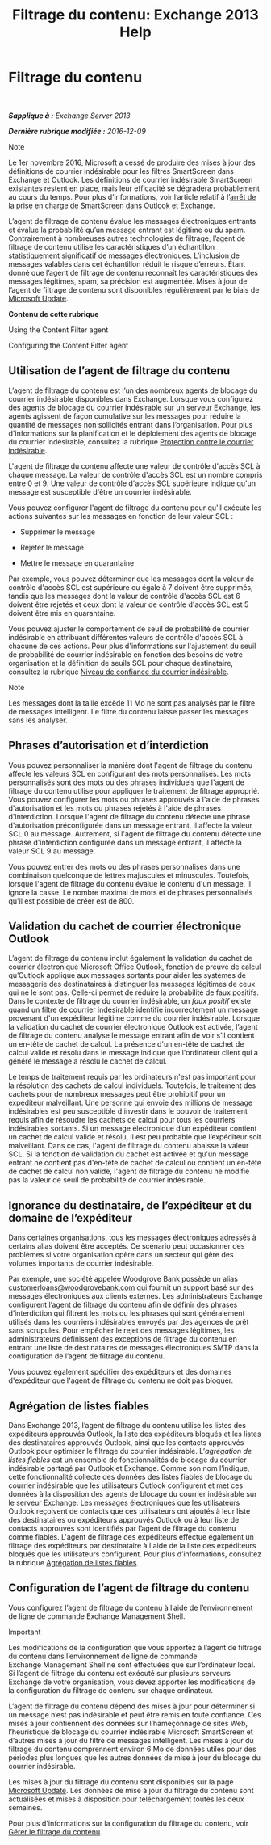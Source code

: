 ﻿---
title: 'Filtrage du contenu: Exchange 2013 Help'
TOCTitle: Filtrage du contenu
ms:assetid: d660ffbf-de05-46c2-940b-5200eca94e0a
ms:mtpsurl: https://technet.microsoft.com/fr-fr/library/Bb124739(v=EXCHG.150)
ms:contentKeyID: 50479276
ms.date: 05/23/2018
mtps_version: v=EXCHG.150
ms.translationtype: MT
---

# Filtrage du contenu

 

_**Sapplique à :** Exchange Server 2013_

_**Dernière rubrique modifiée :** 2016-12-09_

> [!NOTE]
> Le 1er novembre 2016, Microsoft a cessé de produire des mises à jour des définitions de courrier indésirable pour les filtres SmartScreen dans Exchange et Outlook. Les définitions de courrier indésirable SmartScreen existantes restent en place, mais leur efficacité se dégradera probablement au cours du temps. Pour plus d’informations, voir l’article relatif à l’<a href="https://go.microsoft.com/fwlink/p/?linkid=835894">arrêt de la prise en charge de SmartScreen dans Outlook et Exchange</a>.


L’agent de filtrage de contenu évalue les messages électroniques entrants et évalue la probabilité qu’un message entrant est légitime ou du spam. Contrairement à nombreuses autres technologies de filtrage, l’agent de filtrage de contenu utilise les caractéristiques d’un échantillon statistiquement significatif de messages électroniques. L’inclusion de messages valables dans cet échantillon réduit le risque d’erreurs. Étant donné que l’agent de filtrage de contenu reconnaît les caractéristiques des messages légitimes, spam, sa précision est augmentée. Mises à jour de l’agent de filtrage de contenu sont disponibles régulièrement par le biais de [Microsoft Update](https://go.microsoft.com/fwlink/p/?linkid=54836).

**Contenu de cette rubrique**

Using the Content Filter agent

Configuring the Content Filter agent

## Utilisation de l’agent de filtrage du contenu

L’agent de filtrage du contenu est l’un des nombreux agents de blocage du courrier indésirable disponibles dans Exchange. Lorsque vous configurez des agents de blocage du courrier indésirable sur un serveur Exchange, les agents agissent de façon cumulative sur les messages pour réduire la quantité de messages non sollicités entrant dans l’organisation. Pour plus d'informations sur la planification et le déploiement des agents de blocage du courrier indésirable, consultez la rubrique [Protection contre le courrier indésirable](anti-spam-protection-exchange-2013-help.md).

L'agent de filtrage du contenu affecte une valeur de contrôle d'accès SCL à chaque message. La valeur de contrôle d'accès SCL est un nombre compris entre 0 et 9. Une valeur de contrôle d'accès SCL supérieure indique qu'un message est susceptible d'être un courrier indésirable.

Vous pouvez configurer l'agent de filtrage du contenu pour qu'il exécute les actions suivantes sur les messages en fonction de leur valeur SCL :

  - Supprimer le message

  - Rejeter le message

  - Mettre le message en quarantaine

Par exemple, vous pouvez déterminer que les messages dont la valeur de contrôle d'accès SCL est supérieure ou égale à 7 doivent être supprimés, tandis que les messages dont la valeur de contrôle d'accès SCL est 6 doivent être rejetés et ceux dont la valeur de contrôle d'accès SCL est 5 doivent être mis en quarantaine.

Vous pouvez ajuster le comportement de seuil de probabilité de courrier indésirable en attribuant différentes valeurs de contrôle d'accès SCL à chacune de ces actions. Pour plus d'informations sur l'ajustement du seuil de probabilité de courrier indésirable en fonction des besoins de votre organisation et la définition de seuils SCL pour chaque destinataire, consultez la rubrique [Niveau de confiance du courrier indésirable](spam-confidence-level-threshold-exchange-2013-help.md).

> [!NOTE]
> Les messages dont la taille excède 11 Mo ne sont pas analysés par le filtre de messages intelligent. Le filtre du contenu laisse passer les messages sans les analyser.


## Phrases d’autorisation et d’interdiction

Vous pouvez personnaliser la manière dont l'agent de filtrage du contenu affecte les valeurs SCL en configurant des mots personnalisés. Les mots personnalisés sont des mots ou des phrases individuels que l'agent de filtrage du contenu utilise pour appliquer le traitement de filtrage approprié. Vous pouvez configurer les mots ou phrases approuvés à l'aide de phrases d'autorisation et les mots ou phrases rejetés à l'aide de phrases d'interdiction. Lorsque l'agent de filtrage du contenu détecte une phrase d'autorisation préconfigurée dans un message entrant, il affecte la valeur SCL 0 au message. Autrement, si l'agent de filtrage du contenu détecte une phrase d'interdiction configurée dans un message entrant, il affecte la valeur SCL 9 au message.

Vous pouvez entrer des mots ou des phrases personnalisés dans une combinaison quelconque de lettres majuscules et minuscules. Toutefois, lorsque l'agent de filtrage du contenu évalue le contenu d'un message, il ignore la casse. Le nombre maximal de mots et de phrases personnalisés qu'il est possible de créer est de 800.

## Validation du cachet de courrier électronique Outlook

L’agent de filtrage du contenu inclut également la validation du cachet de courrier électronique Microsoft Office Outlook, fonction de preuve de calcul qu’Outlook applique aux messages sortants pour aider les systèmes de messagerie des destinataires à distinguer les messages légitimes de ceux qui ne le sont pas. Celle-ci permet de réduire la probabilité de faux positifs. Dans le contexte de filtrage du courrier indésirable, un *faux positif* existe quand un filtre de courrier indésirable identifie incorrectement un message provenant d'un expéditeur légitime comme du courrier indésirable. Lorsque la validation du cachet de courrier électronique Outlook est activée, l’agent de filtrage du contenu analyse le message entrant afin de voir s’il contient un en-tête de cachet de calcul. La présence d'un en-tête de cachet de calcul valide et résolu dans le message indique que l'ordinateur client qui a généré le message a résolu le cachet de calcul.

Le temps de traitement requis par les ordinateurs n'est pas important pour la résolution des cachets de calcul individuels. Toutefois, le traitement des cachets pour de nombreux messages peut être prohibitif pour un expéditeur malveillant. Une personne qui envoie des millions de message indésirables est peu susceptible d'investir dans le pouvoir de traitement requis afin de résoudre les cachets de calcul pour tous les courriers indésirables sortants. Si un message électronique d’un expéditeur contient un cachet de calcul valide et résolu, il est peu probable que l’expéditeur soit malveillant. Dans ce cas, l'agent de filtrage du contenu abaisse la valeur SCL. Si la fonction de validation du cachet est activée et qu'un message entrant ne contient pas d'en-tête de cachet de calcul ou contient un en-tête de cachet de calcul non valide, l'agent de filtrage du contenu ne modifie pas la valeur de seuil de probabilité de courrier indésirable.

## Ignorance du destinataire, de l’expéditeur et du domaine de l’expéditeur

Dans certaines organisations, tous les messages électroniques adressés à certains alias doivent être acceptés. Ce scénario peut occasionner des problèmes si votre organisation opère dans un secteur qui gère des volumes importants de courrier indésirable.

Par exemple, une société appelée Woodgrove Bank possède un alias customerloans@woodgrovebank.com qui fournit un support basé sur des messages électroniques aux clients externes. Les administrateurs Exchange configurent l’agent de filtrage du contenu afin de définir des phrases d’interdiction qui filtrent les mots ou les phrases qui sont généralement utilisés dans les courriers indésirables envoyés par des agences de prêt sans scrupules. Pour empêcher le rejet des messages légitimes, les administrateurs définissent des exceptions de filtrage du contenu en entrant une liste de destinataires de messages électroniques SMTP dans la configuration de l’agent de filtrage du contenu.

Vous pouvez également spécifier des expéditeurs et des domaines d'expéditeur que l'agent de filtrage du contenu ne doit pas bloquer.

## Agrégation de listes fiables

Dans Exchange 2013, l’agent de filtrage du contenu utilise les listes des expéditeurs approuvés Outlook, la liste des expéditeurs bloqués et les listes des destinataires approuvés Outlook, ainsi que les contacts approuvés Outlook pour optimiser le filtrage du courrier indésirable. L’*agrégation de listes fiables* est un ensemble de fonctionnalités de blocage du courrier indésirable partagé par Outlook et Exchange. Comme son nom l’indique, cette fonctionnalité collecte des données des listes fiables de blocage du courrier indésirable que les utilisateurs Outlook configurent et met ces données à la disposition des agents de blocage du courrier indésirable sur le serveur Exchange. Les messages électroniques que les utilisateurs Outlook reçoivent de contacts que ces utilisateurs ont ajoutés à leur liste des destinataires ou expéditeurs approuvés Outlook ou à leur liste de contacts approuvés sont identifiés par l’agent de filtrage du contenu comme fiables. L'agent de filtrage des expéditeurs effectue également un filtrage des expéditeurs par destinataire à l'aide de la liste des expéditeurs bloqués que les utilisateurs configurent. Pour plus d’informations, consultez la rubrique [Agrégation de listes fiables](safelist-aggregation-exchange-2013-help.md).

## Configuration de l’agent de filtrage du contenu

Vous configurez l’agent de filtrage du contenu à l’aide de l’environnement de ligne de commande Exchange Management Shell.

> [!IMPORTANT]
> Les modifications de la configuration que vous apportez à l’agent de filtrage du contenu dans l’environnement de ligne de commande Exchange Management Shell ne sont effectuées que sur l’ordinateur local. Si l’agent de filtrage du contenu est exécuté sur plusieurs serveurs Exchange de votre organisation, vous devez apporter les modifications de la configuration du filtrage de contenu sur chaque ordinateur.


L’agent de filtrage du contenu dépend des mises à jour pour déterminer si un message n’est pas indésirable et peut être remis en toute confiance. Ces mises à jour contiennent des données sur l’hameçonnage de sites Web, l’heuristique de blocage du courrier indésirable Microsoft SmartScreen et d’autres mises à jour du filtre de messages intelligent. Les mises à jour du filtrage du contenu comprennent environ 6 Mo de données utiles pour des périodes plus longues que les autres données de mise à jour du blocage du courrier indésirable.

Les mises à jour du filtrage du contenu sont disponibles sur la page [Microsoft Update](https://go.microsoft.com/fwlink/p/?linkid=54836). Les données de mise à jour du filtrage du contenu sont actualisées et mises à disposition pour téléchargement toutes les deux semaines.

Pour plus d'informations sur la configuration du filtrage du contenu, voir [Gérer le filtrage du contenu](manage-content-filtering-exchange-2013-help.md).

